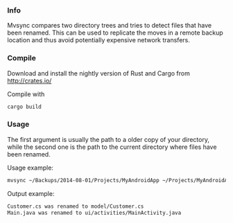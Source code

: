 ### Info

Mvsync compares two directory trees and tries to detect files that have been renamed. This can be used to replicate the moves in a remote backup location and thus avoid potentially expensive network transfers.

### Compile

Download and install the nightly version of Rust and Cargo from http://crates.io/

Compile with 

```sh
cargo build
```

### Usage

The first argument is usually the path to a older copy of your directory, while the second one is the path to the current directory where files have been renamed.

Usage example:

```sh
mvsync ~/Backups/2014-08-01/Projects/MyAndroidApp ~/Projects/MyAndroidApp
```

Output example:

```sh
Customer.cs was renamed to model/Customer.cs
Main.java was renamed to ui/activities/MainActivity.java
```

